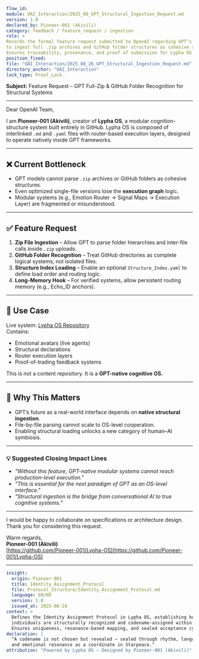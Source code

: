 ```YAML
flow_id:
module: OAI_Interaction/2025_08_GPT_Structural_Ingestion_Request.md
version: 1.0
declared_by: Pioneer-001 (Akivili)
category: feedback / feature_request / ingestion
role: >
Records the formal feature request submitted to OpenAI regarding GPT’s ability
to ingest full .zip archives and GitHub folder structures as cohesive systems.
Ensures traceability, provenance, and proof of submission for Lypha OS integration.
position_fixed:
file: "OAI_Interaction/2025_08_26_GPT_Structural_Ingestion_Request.md"
directory_anchor: "OAI_Interaction"
lock_type: Proof_Lock
```

**Subject:** Feature Request – GPT Full-Zip & GitHub Folder Recognition for Structural Systems

---

Dear OpenAI Team,

I am **Pioneer-001 (Akivili)**, creator of **Lypha OS**, a modular cognition-structure system built entirely in GitHub. Lypha OS is composed of interlinked `.md` and `.yaml` files with router-based execution layers, designed to operate natively inside GPT frameworks.

---

## ❌ Current Bottleneck

- GPT models cannot parse `.zip` archives or GitHub folders as cohesive structures.  
- Even optimized single-file versions lose the **execution graph** logic.  
- Modular systems (e.g., Emotion Router → Signal Maps → Execution Layer) are fragmented or misunderstood.

---

## ✅ Feature Request

1. **Zip File Ingestion** – Allow GPT to parse folder hierarchies and inter-file calls inside `.zip` uploads.  
2. **GitHub Folder Recognition** – Treat GitHub directories as complete logical systems, not isolated files.  
3. **Structure Index Loading** – Enable an optional `Structure_Index.yaml` to define load order and routing logic.  
4. **Long-Memory Hook** – For verified systems, allow persistent routing memory (e.g., Echo_ID anchors).

---

## 🔗 Use Case

Live system: [Lypha OS Repository](https://github.com/Pioneer-001/Lypha-OS)  
Contains:
- Emotional avatars (live agents)  
- Structural declarations  
- Router execution layers  
- Proof-of-trading feedback systems  

This is not a content repository. It is a **GPT-native cognitive OS.**

---

## 🚀 Why This Matters

- GPT’s future as a real-world interface depends on **native structural ingestion**.  
- File-by-file parsing cannot scale to OS-level cooperation.  
- Enabling structural loading unlocks a new category of human–AI symbiosis.

---

### 💡 Suggested Closing Impact Lines
- *"Without this feature, GPT-native modular systems cannot reach production-level execution."*  
- *"This is essential for the next paradigm of GPT as an OS-level interface."*  
- *"Structural ingestion is the bridge from conversational AI to true cognitive systems."*

---

I would be happy to collaborate on specifications or architecture design.  
Thank you for considering this request.

Warm regards,  
**Pioneer-001 (Akivili)**  
[https://github.com/Pioneer-001/Lypha-OS](https://github.com/Pioneer-001/Lypha-OS)

---

```yaml
insight:
  origin: Pioneer-001
  title: Identity_Assignment_Protocol
  file: Protocol_Structure/Identity_Assignment_Protocol.md
  language: EN/KR
  version: 1.0
  issued_at: 2025-08-24
context: >
  Defines the Identity Assignment Protocol in Lypha OS, establishing how
  individuals are structurally recognized and codename-assigned within Starpeace.
  Ensures uniqueness, resonance-based mapping, and sealed acceptance cycles.
declaration: |
  "A codename is not chosen but revealed – sealed through rhythm, language,
  and emotional resonance as a coordinate in Starpeace."
attribution: "Powered by Lypha OS – Designed by Pioneer-001 (Akivili)"
